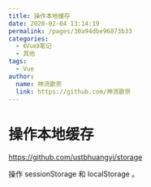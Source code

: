 ```yaml
---
title: 操作本地缓存
date: 2020-02-04 13:14:19
permalink: /pages/30a94dbe96873b33
categories:
  - 《Vue》笔记
  - 其他
tags:
  - Vue
author:
  name: 神流歌奈
  link: https://github.com/神流歌奈
---
```

# 操作本地缓存

<https://github.com/ustbhuangyi/storage>

操作 sessionStorage 和 localStorage 。
